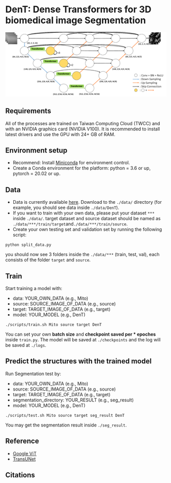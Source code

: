 # DenT: Dense Transformers for 3D biomedical image Segmentation

![](./figure/DenT.png)

## Requirements

All of the processes are trained on Taiwan Computing Cloud (TWCC) and with an NVIDIA graphics card (NVIDIA V100). It is recommended to install latest drivers and use the GPU with 24+ GB of RAM.

## Environment setup
- Recommend: Install [Miniconda](https://conda.io/miniconda.html) for environment control.
- Create a Conda environment for the platform: python = 3.6 or up, pytorch = 20.02 or up.

## Data
- Data is currently available [here](https://drive.google.com/drive/folders/10LJxPudM3GWgYvN6Rz-DhLWFRMt4WJLD?usp=sharing). Download to the `./data/` directory (for example, you should see data inside `./data/DenT`). 
- If you want to train with your own data, please put your dataset `***` inside `./data/`. target dataset and source dataset should be named as `./data/***/train/target`and`./data/***/train/source`.
- Create your own testing set and validation set by running the following script:
```shell
python split_data.py
```
you should now see 3 folders inside the `./data/***` (train, test, val), each consists of the folder `target` and `source`.

## Train
Start training a model with:
- data: YOUR_OWN_DATA (e.g., Mito)
- source: SOURCE_IMAGE_OF_DATA (e.g., source)
- target: TARGET_IMAGE_OF_DATA (e.g., target)
- model: YOUR_MODEL (e.g., DenT)
```shell
./scripts/train.sh Mito source target DenT
```
You can set your own **batch size** and **checkpoint saved per * epoches** inside `train.py`.
The model will be saved at `./checkpoints` and the log will be saved at `./logs`.

## Predict the structures with the trained model
Run Segmentation test by:
- data: YOUR_OWN_DATA (e.g., Mito)
- source: SOURCE_IMAGE_OF_DATA (e.g., source)
- target: TARGET_IMAGE_OF_DATA (e.g., target)
- segmentation_directory: YOUR_RESULT (e.g., seg_result)
- model: YOUR_MODEL (e.g., DenT)
```shell
./scripts/test.sh Mito source target seg_result DenT
```
You may get the segmentation result inside `./seg_result`.

## Reference
- [Google ViT](https://github.com/google-research/vision_transformer)
- [TransUNet](https://github.com/Beckschen/TransUNet)

## Citations

```bibtex
```

